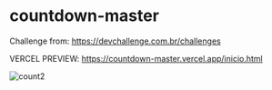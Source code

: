 # countdown-master
Challenge from:  https://devchallenge.com.br/challenges

VERCEL PREVIEW: https://countdown-master.vercel.app/inicio.html

![count2](https://user-images.githubusercontent.com/78692995/116793174-74227480-aa9b-11eb-9edd-cfbb16a981ca.PNG)
